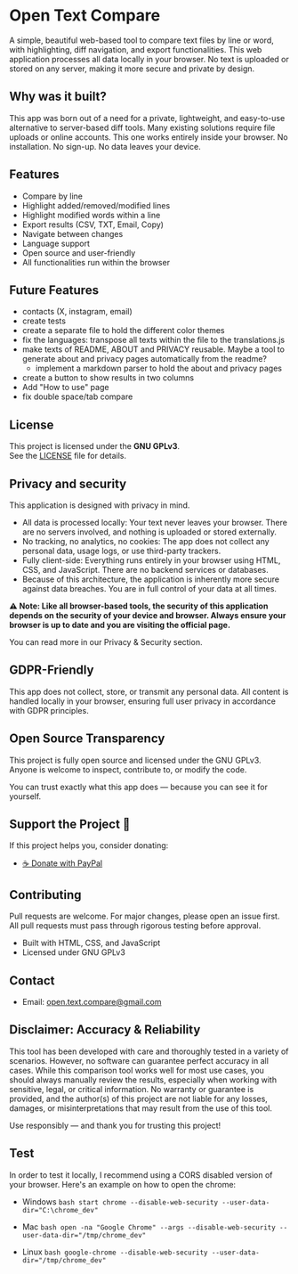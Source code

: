 # Open Text Compare

A simple, beautiful web-based tool to compare text files by line or word, with highlighting, diff navigation, and export functionalities.
This web application processes all data locally in your browser. No text is uploaded or stored on any server, making it more secure and private by design.

## Why was it built?
This app was born out of a need for a private, lightweight, and easy-to-use alternative to server-based diff tools. Many existing solutions require file uploads or online accounts. This one works entirely inside your browser.
No installation. No sign-up. No data leaves your device.

## Features

- Compare by line
- Highlight added/removed/modified lines
- Highlight modified words within a line
- Export results (CSV, TXT, Email, Copy)
- Navigate between changes
- Language support
- Open source and user-friendly
- All functionalities run within the browser

## Future Features

- contacts (X, instagram, email)
- create tests
- create a separate file to hold the different color themes
- fix the languages: transpose all texts within the file to the translations.js
- make texts of README, ABOUT and PRIVACY reusable. Maybe a tool to generate about and privacy pages automatically from the readme?
	- implement a markdown parser to hold the about and privacy pages
- create a button to show results in two columns
- Add "How to use" page
- fix double space/tab compare

## License

This project is licensed under the **GNU GPLv3**.  
See the [LICENSE](./LICENSE) file for details.

## Privacy and security
This application is designed with privacy in mind.

- All data is processed locally: Your text never leaves your browser. There are no servers involved, and nothing is uploaded or stored externally.
- No tracking, no analytics, no cookies: The app does not collect any personal data, usage logs, or use third-party trackers.
- Fully client-side: Everything runs entirely in your browser using HTML, CSS, and JavaScript. There are no backend services or databases.
- Because of this architecture, the application is inherently more secure against data breaches. You are in full control of your data at all times.

**⚠️ Note: Like all browser-based tools, the security of this application depends on the security of your device and browser. Always ensure your browser is up to date and you are visiting the official page.**

You can read more in our Privacy & Security section.

## GDPR-Friendly

This app does not collect, store, or transmit any personal data. All content is handled locally in your browser, ensuring full user privacy in accordance with GDPR principles.

## Open Source Transparency

This project is fully open source and licensed under the GNU GPLv3.  
Anyone is welcome to inspect, contribute to, or modify the code.

You can trust exactly what this app does — because you can see it for yourself.

## Support the Project 💚

If this project helps you, consider donating:

- [☕ Donate with PayPal](https://www.paypal.com/donate?hosted_button_id=W7QPHFL9FQ62S)

## Contributing

Pull requests are welcome. For major changes, please open an issue first.
All pull requests must pass through rigorous testing before approval.

- Built with HTML, CSS, and JavaScript
- Licensed under GNU GPLv3

## Contact

- Email: open.text.compare@gmail.com

## Disclaimer: Accuracy & Reliability
This tool has been developed with care and thoroughly tested in a variety of scenarios. However, no software can guarantee perfect accuracy in all cases.
While this comparison tool works well for most use cases, you should always manually review the results, especially when working with sensitive, legal, or critical information.
No warranty or guarantee is provided, and the author(s) of this project are not liable for any losses, damages, or misinterpretations that may result from the use of this tool.

Use responsibly — and thank you for trusting this project!

## Test
In order to test it locally, I recommend using a CORS disabled version of your browser. Here's an example on how to open the chrome:
- Windows
`bash
start chrome --disable-web-security --user-data-dir="C:\chrome_dev"
`

- Mac
`bash
open -na "Google Chrome" --args --disable-web-security --user-data-dir="/tmp/chrome_dev"
`

- Linux
`bash
google-chrome --disable-web-security --user-data-dir="/tmp/chrome_dev"
`	